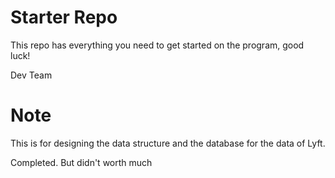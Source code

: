 # Starter Repo
This repo has everything you need to get started on the program, good luck!

Dev Team
# Note
This is for designing the data structure and the database for the data of Lyft.

Completed. But didn't worth much
